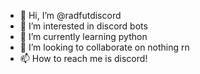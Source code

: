 - 👋 Hi, I’m @radfutdiscord
- 👀 I’m interested in discord bots
- 🌱 I’m currently learning python
- 💞️ I’m looking to collaborate on nothing rn
- 📫 How to reach me is discord!

<!---
radfutdiscord/radfutdiscord is a ✨ special ✨ repository because its `README.md` (this file) appears on your GitHub profile.
You can click the Preview link to take a look at your changes.
--->
